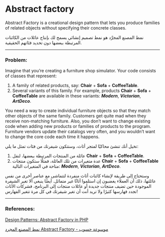 # Abstract factory
Abstract Factory is a creational design pattern that lets you produce families of related objects without specifying their concrete classes.

نمط المصنع المجرَّد هو نمط تصميم إنشائي يسمح لك بإنتاج عائلات من الكائنات المرتبطة ببعضها دون تحديد فئاتهم الحقيقية.

---

### Problem:
Imagine that you’re creating a furniture shop simulator. Your code consists of classes that represent:
1. A family of related products, say: **Chair** + **Sofa** + **CoffeeTable**.
2. Several variants of this family. For example, products **Chair** + **Sofa** + **CoffeeTable** are available in these variants: _**Modern**_, **_Victorian_**, **_ArtDeco_**.

You need a way to create individual furniture objects so that they match other objects of the same family. Customers get quite mad when they receive non-matching furniture.
Also, you don’t want to change existing code when adding new products or families of products to the program. Furniture vendors update their catalogs very often, and you wouldn’t want to change the core code each time it happens.

تخيل أنك تنشئ محاكيًا لمتجر أثاث، وستتكون شيفرتك من فئات تمثل ما يلي:
1. عائلة من المنتجات المرتبطة ببعضها، لنقل **Chair** + **Sofa** + **CoffeeTable**.
2. عدة متغيرات من تلك العائلة، فمثلًا ستكون منتجات **Chair** + **Sofa** + **CoffeeTable** متاحة في المتغيرات التالية: _**Modern**_, **_Victorian_**, **_ArtDeco_**.

وستحتاج إلى طريقة لإنشاء كائنات أثاث منفردة لتتماشى مع عناصر أخرى من نفس عائلتها، ذلك أن العملاء يغضبون إن استلموا أثاثًا غير متماثل. أيضًا ينبغي ألا تغير الشيفرة الموجودة حين تضيف منتجات جديدة أو عائلات منتجات إلى البرنامج، فشركات الأثاث تجدد فهارسها كثيرًا ولا تريد أنت أن تغير شيفرتك في كل مرة تتغير الفهارس!

---
### References:

[Design Patterns: Abstract Factory in PHP](https://refactoring.guru/design-patterns/abstract-factory)

[نمط المصنع المجرد Abstract Factory - موسوعة حسوب](https://wiki.hsoub.com/Design_Patterns/abstract_factory#.D8.A7.D9.84.D8.AD.D9.84)